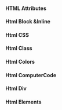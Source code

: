 #### HTML Attributes
#### Html Block &Inline
#### Html CSS
####  Html Class
#### Html Colors
#### Html ComputerCode
#### Html Div
#### Html Elements
